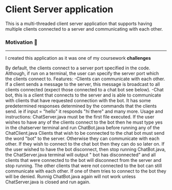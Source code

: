 # Client Server application
This is a multi-threaded client server application that supports having multiple clients connected to a server and communicating with each other.

### Motivation :rocket:
------------------
I created this application as it was one of my coursework **challenges**

By default, the clients connect to a server port specified in the code. Although, if run on a terminal, the user can specify the server port which the clients connect to. 
Features:
-Clients can communicate with each other. If a client sends a message to the server, this message is broadcast to all clients connected (expect those connected to a chat bot see below).
-Chat bot, this is a client that connects to the server and is able to communicate with clients that have requested connection with the bot. It has some predetermined responses determined by the commands that the clients send. ie if input = "hello" it responds "hi there" and many more. 
Usage and instructions:
ChatServer.java must be the first file executed.
If the user wishes to have any of the clients connect to the bot then he must type yes in the chatserver terminal and run ChatBot.java before running any of the ChatClient.java
Clients that wish to be connected to the chat bot must send the word "bot" to the server. Otherwise they can communicate with each other. If they wish to connect to the chat bot then they can do so later on.
If the user wished to have the bot disconnect, then stop running ChatBot.java, the ChatServer.java terminal will output " bot has disconnected" and all clients that were connected to the bot will disconnect from the server and stop running. The other clients that were not connected to the bot can still communicate with each other. If one of them tries to connect to the bot they will be denied. Runnig ChatBot.java again will not work unless ChatServer.java is closed and run again. 
